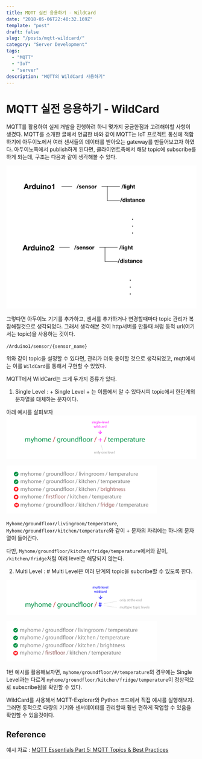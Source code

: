 ```yaml
---
title: MQTT 실전 응용하기 - WildCard
date: "2018-05-06T22:40:32.169Z"
template: "post"
draft: false
slug: "/posts/mqtt-wildcard/"
category: "Server Development"
tags:
  - "MQTT"
  - "IoT"
  - "server"
description: "MQTT의 WildCard 사용하기"
---
```

# MQTT 실전 응용하기 - WildCard

MQTT를 활용하여 실제 개발을 진행하려 하니 몇가지 궁금한점과 고려해야할 사항이 생겼다. MQTT를 소개한 글에서 언급한 바와 같이 MQTT는 IoT 프로젝트 통신에 적합하기에 아두이노에서 여러 센서들의 데이터를 받아오는 gateway를 만들어보고자 하였다. 아두이노쪽에서 publish하게 된다면, 클라이언트측에서 해당 topic에 subscribe를 하게 되는데, 구조는 다음과 같이 생각해볼 수 있다. 

![](/media/mqtt-wildcard/mqtt-tmp.001.jpeg)

그렇다면 아두이노 기기를 추가하고, 센서를 추가하거나 변경할때마다 topic 관리가 복잡해질것으로 생각되었다. 그래서 생각해본 것이 http서버를 만들때 처럼 동적 url(여기서는 topic)을 사용하는 것이다. 

`/Arduino1/sensor/{sensor_name}`

위와 같이 topic을 설정할 수 있다면, 관리가 더욱 용이할 것으로 생각되었고, mqtt에서는 이를 `WildCard`를 통해서 구현할 수 있었다.

MQTT에서 WildCard는 크게 두가지 종류가 있다. 

1. Single Level : + 
Single Level + 는 이름에서 알 수 있다시피 topic에서 한단계의 문자열을 대체하는 문자이다.

아래 예시를 살펴보자
![](/media/mqtt-wildcard/topic_wildcard_plus.png)

![](/media/mqtt-wildcard/topic_wildcard_plus_example.png)

`Myhome/groundfloor/livingroom/temperature`, `Myhome/groundfloor/kitchen/temperature`와 같이 + 문자의 자리에는 하나의 문자열이 들어간다. 

다만, `Myhome/groundfloor/kitchen/fridge/temperature`에서와 같이, `/kitchen/fridge`처럼 여러 level은 해당되지 않는다.

2. Multi Level : #
Multi Level은 여러 단계의 topic을 subcribe할 수 있도록 한다. 

![](/media/mqtt-wildcard/topic_wildcard_hash.png)

![](/media/mqtt-wildcard/topic_wildcard_hash_example.png)

1번 예시를 활용해보자면,
`myhome/groundfloor/#/temperature`의 경우에는
Single Level과는 다르게 `myhome/groundfloor/kitchen/fridge/temperature`이 정상적으로 subscribe됨을 확인할 수 있다.

WildCard를 사용해서 MQTT-Explorer와 Python 코드에서 직접 예시를 실행해보자. 그러면 동적으로 다량의 기기와 센서데이터를 관리할때 훨씬 편하게 작업할 수 있음을 확인할 수 있을것이다. 

## Reference
예시 자료 : [MQTT Essentials Part 5: MQTT Topics & Best Practices](https://www.hivemq.com/blog/mqtt-essentials-part-5-mqtt-topics-best-practices/)


